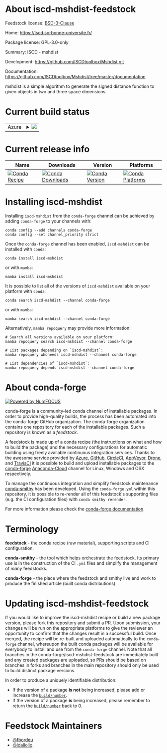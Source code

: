 About iscd-mshdist-feedstock
============================

Feedstock license: [BSD-3-Clause](https://github.com/conda-forge/iscd-mshdist-feedstock/blob/main/LICENSE.txt)

Home: https://iscd.sorbonne-universite.fr/

Package license: GPL-3.0-only

Summary: ISCD - mshdist

Development: https://github.com/ISCDtoolbox/Mshdist.git

Documentation: https://github.com/ISCDtoolbox/Mshdist/tree/master/documentation

mshdist is a simple algorithm to generate the signed distance function to given objects in two and three space dimensions.


Current build status
====================


<table>
    
  <tr>
    <td>Azure</td>
    <td>
      <details>
        <summary>
          <a href="https://dev.azure.com/conda-forge/feedstock-builds/_build/latest?definitionId=18969&branchName=main">
            <img src="https://dev.azure.com/conda-forge/feedstock-builds/_apis/build/status/iscd-mshdist-feedstock?branchName=main">
          </a>
        </summary>
        <table>
          <thead><tr><th>Variant</th><th>Status</th></tr></thead>
          <tbody><tr>
              <td>linux_64</td>
              <td>
                <a href="https://dev.azure.com/conda-forge/feedstock-builds/_build/latest?definitionId=18969&branchName=main">
                  <img src="https://dev.azure.com/conda-forge/feedstock-builds/_apis/build/status/iscd-mshdist-feedstock?branchName=main&jobName=linux&configuration=linux%20linux_64_" alt="variant">
                </a>
              </td>
            </tr><tr>
              <td>osx_64</td>
              <td>
                <a href="https://dev.azure.com/conda-forge/feedstock-builds/_build/latest?definitionId=18969&branchName=main">
                  <img src="https://dev.azure.com/conda-forge/feedstock-builds/_apis/build/status/iscd-mshdist-feedstock?branchName=main&jobName=osx&configuration=osx%20osx_64_" alt="variant">
                </a>
              </td>
            </tr>
          </tbody>
        </table>
      </details>
    </td>
  </tr>
</table>

Current release info
====================

| Name | Downloads | Version | Platforms |
| --- | --- | --- | --- |
| [![Conda Recipe](https://img.shields.io/badge/recipe-iscd--mshdist-green.svg)](https://anaconda.org/conda-forge/iscd-mshdist) | [![Conda Downloads](https://img.shields.io/conda/dn/conda-forge/iscd-mshdist.svg)](https://anaconda.org/conda-forge/iscd-mshdist) | [![Conda Version](https://img.shields.io/conda/vn/conda-forge/iscd-mshdist.svg)](https://anaconda.org/conda-forge/iscd-mshdist) | [![Conda Platforms](https://img.shields.io/conda/pn/conda-forge/iscd-mshdist.svg)](https://anaconda.org/conda-forge/iscd-mshdist) |

Installing iscd-mshdist
=======================

Installing `iscd-mshdist` from the `conda-forge` channel can be achieved by adding `conda-forge` to your channels with:

```
conda config --add channels conda-forge
conda config --set channel_priority strict
```

Once the `conda-forge` channel has been enabled, `iscd-mshdist` can be installed with `conda`:

```
conda install iscd-mshdist
```

or with `mamba`:

```
mamba install iscd-mshdist
```

It is possible to list all of the versions of `iscd-mshdist` available on your platform with `conda`:

```
conda search iscd-mshdist --channel conda-forge
```

or with `mamba`:

```
mamba search iscd-mshdist --channel conda-forge
```

Alternatively, `mamba repoquery` may provide more information:

```
# Search all versions available on your platform:
mamba repoquery search iscd-mshdist --channel conda-forge

# List packages depending on `iscd-mshdist`:
mamba repoquery whoneeds iscd-mshdist --channel conda-forge

# List dependencies of `iscd-mshdist`:
mamba repoquery depends iscd-mshdist --channel conda-forge
```


About conda-forge
=================

[![Powered by
NumFOCUS](https://img.shields.io/badge/powered%20by-NumFOCUS-orange.svg?style=flat&colorA=E1523D&colorB=007D8A)](https://numfocus.org)

conda-forge is a community-led conda channel of installable packages.
In order to provide high-quality builds, the process has been automated into the
conda-forge GitHub organization. The conda-forge organization contains one repository
for each of the installable packages. Such a repository is known as a *feedstock*.

A feedstock is made up of a conda recipe (the instructions on what and how to build
the package) and the necessary configurations for automatic building using freely
available continuous integration services. Thanks to the awesome service provided by
[Azure](https://azure.microsoft.com/en-us/services/devops/), [GitHub](https://github.com/),
[CircleCI](https://circleci.com/), [AppVeyor](https://www.appveyor.com/),
[Drone](https://cloud.drone.io/welcome), and [TravisCI](https://travis-ci.com/)
it is possible to build and upload installable packages to the
[conda-forge](https://anaconda.org/conda-forge) [Anaconda-Cloud](https://anaconda.org/)
channel for Linux, Windows and OSX respectively.

To manage the continuous integration and simplify feedstock maintenance
[conda-smithy](https://github.com/conda-forge/conda-smithy) has been developed.
Using the ``conda-forge.yml`` within this repository, it is possible to re-render all of
this feedstock's supporting files (e.g. the CI configuration files) with ``conda smithy rerender``.

For more information please check the [conda-forge documentation](https://conda-forge.org/docs/).

Terminology
===========

**feedstock** - the conda recipe (raw material), supporting scripts and CI configuration.

**conda-smithy** - the tool which helps orchestrate the feedstock.
                   Its primary use is in the construction of the CI ``.yml`` files
                   and simplify the management of *many* feedstocks.

**conda-forge** - the place where the feedstock and smithy live and work to
                  produce the finished article (built conda distributions)


Updating iscd-mshdist-feedstock
===============================

If you would like to improve the iscd-mshdist recipe or build a new
package version, please fork this repository and submit a PR. Upon submission,
your changes will be run on the appropriate platforms to give the reviewer an
opportunity to confirm that the changes result in a successful build. Once
merged, the recipe will be re-built and uploaded automatically to the
`conda-forge` channel, whereupon the built conda packages will be available for
everybody to install and use from the `conda-forge` channel.
Note that all branches in the conda-forge/iscd-mshdist-feedstock are
immediately built and any created packages are uploaded, so PRs should be based
on branches in forks and branches in the main repository should only be used to
build distinct package versions.

In order to produce a uniquely identifiable distribution:
 * If the version of a package **is not** being increased, please add or increase
   the [``build/number``](https://docs.conda.io/projects/conda-build/en/latest/resources/define-metadata.html#build-number-and-string).
 * If the version of a package **is** being increased, please remember to return
   the [``build/number``](https://docs.conda.io/projects/conda-build/en/latest/resources/define-metadata.html#build-number-and-string)
   back to 0.

Feedstock Maintainers
=====================

* [@fbordeu](https://github.com/fbordeu/)
* [@ldallolio](https://github.com/ldallolio/)


